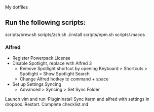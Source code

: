 My dotfiles

## Run the following scripts:
scripts/brew.sh
scripts/zsh.sh
./install
scripts/npm.sh
scripts/.macos

### Alfred
* Register Powerpack License
* Disable Spotlight, replace with Alfred 3
    * Remove Spotlight shortcut by opening Keyboard > Shortcuts > Spotlight > Show Spotlight Search
    * Change Alfred hotkey to command + space
* Set up Settings Syncing
    * Advanced > Syncing > Set Sync Folder

Launch vim and run :PluginInstall
Sync iterm and alfred with settings in dropbox.  Restart.
Complete checklist.md
